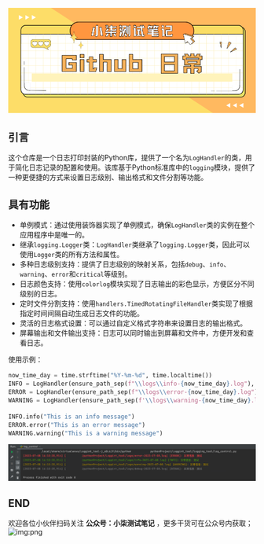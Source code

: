 ![img:png](common/github%20封面图.png)
## 引言
这个仓库是一个日志打印封装的Python库，提供了一个名为`LogHandler`的类，用于简化日志记录的配置和使用。该库基于Python标准库中的`logging`模块，提供了一种更便捷的方式来设置日志级别、输出格式和文件分割等功能。

## 具有功能
- 单例模式：通过使用装饰器实现了单例模式，确保`LogHandler`类的实例在整个应用程序中是唯一的。
- 继承`logging.Logger`类：`LogHandler`类继承了`logging.Logger`类，因此可以使用`Logger`类的所有方法和属性。
- 多种日志级别支持：提供了日志级别的映射关系，包括`debug`、`info`、`warning`、`error`和`critical`等级别。
- 日志颜色支持：使用`colorlog`模块实现了日志输出的彩色显示，方便区分不同级别的日志。
- 定时文件分割支持：使用`handlers.TimedRotatingFileHandler`类实现了根据指定时间间隔自动生成日志文件的功能。
- 灵活的日志格式设置：可以通过自定义格式字符串来设置日志的输出格式。
- 屏幕输出和文件输出支持：日志可以同时输出到屏幕和文件中，方便开发和查看日志。

使用示例：

```python
now_time_day = time.strftime("%Y-%m-%d", time.localtime())
INFO = LogHandler(ensure_path_sep(f"\\logs\\info-{now_time_day}.log"), level='info')
ERROR = LogHandler(ensure_path_sep(f"\\logs\\error-{now_time_day}.log"), level='error')
WARNING = LogHandler(ensure_path_sep(f'\\logs\\warning-{now_time_day}.log'))

INFO.info("This is an info message")
ERROR.error("This is an error message")
WARNING.warning("This is a warning message")
```
![img:png](common/实际效果.png)

## END

欢迎各位小伙伴扫码关注 **公众号：小柒测试笔记** ，更多干货可在公众号内获取；
![img:png](common/公众号封面图.png)